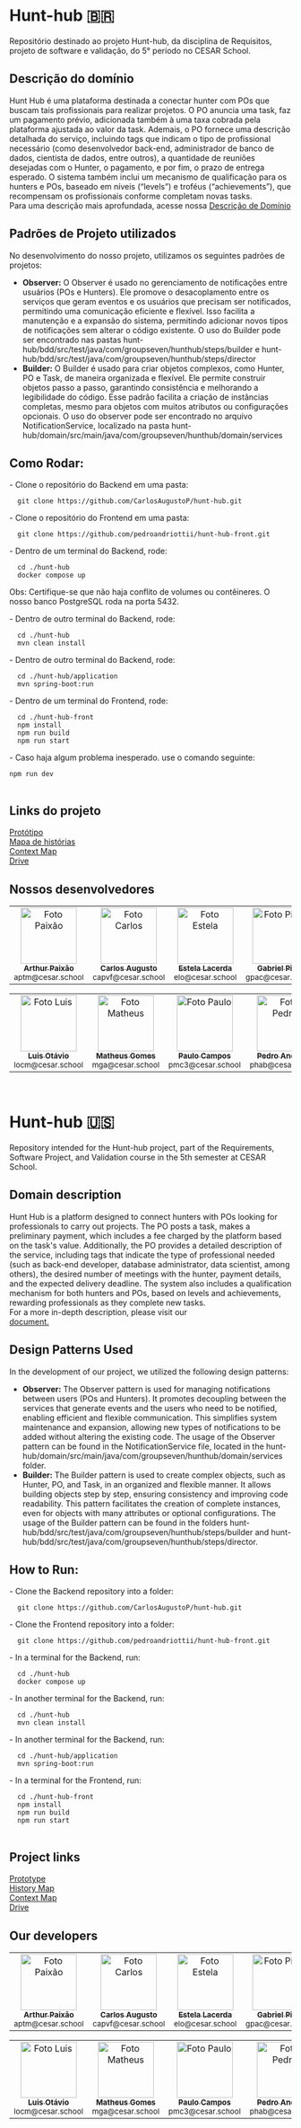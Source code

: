 # Hunt-hub 🇧🇷
Repositório destinado ao projeto Hunt-hub, da disciplina de Requisitos, projeto de software e validação, do 5° período no CESAR School.

## Descrição do domínio
Hunt Hub é uma plataforma destinada a conectar hunter com POs que buscam tais profissionais para realizar projetos. 
O PO anuncia uma task, faz um pagamento prévio, adicionada também à uma taxa cobrada pela plataforma ajustada ao valor da task. 
Ademais, o PO fornece uma descrição detalhada do serviço, incluindo tags que indicam o tipo de profissional necessário 
(como desenvolvedor back-end, administrador de banco de dados, cientista de dados, entre outros), a quantidade de reuniões desejadas com o Hunter, 
o pagamento, e por fim, o prazo de entrega esperado.  O sistema também inclui um mecanismo de qualificação para os hunters e POs, 
baseado em níveis (“levels”) e troféus (“achievements”), que recompensam os profissionais conforme completam novas tasks.<br>
Para uma descrição mais aprofundada, acesse nossa
<a href="https://docs.google.com/document/d/1wTOTiOhm-b9dQ1bshlAFMc6ix6zCXaaZUpEvAewrogo/edit?usp=sharing" target="_blank">Descrição de Domínio</a>

## Padrões de Projeto utilizados
No desenvolvimento do nosso projeto, utilizamos os seguintes padrões de projetos:
- <strong>Observer:</strong> O Observer é usado no gerenciamento de notificações entre usuários (POs e Hunters). Ele promove o desacoplamento entre os serviços que geram eventos e os usuários que precisam ser notificados, permitindo uma comunicação eficiente e flexível. Isso facilita a manutenção e a expansão do sistema, permitindo adicionar novos tipos de notificações sem alterar o código existente. O uso do Builder pode ser encontrado nas pastas hunt-hub/bdd/src/test/java/com/groupseven/hunthub/steps/builder e hunt-hub/bdd/src/test/java/com/groupseven/hunthub/steps/director
- <strong>Builder:</strong> O Builder é usado para criar objetos complexos, como Hunter, PO e Task, de maneira organizada e flexível. Ele permite construir objetos passo a passo, garantindo consistência e melhorando a legibilidade do código. Esse padrão facilita a criação de instâncias completas, mesmo para objetos com muitos atributos ou configurações opcionais. O uso do observer pode ser encontrado no arquivo NotificationService, localizado na pasta hunt-hub/domain/src/main/java/com/groupseven/hunthub/domain/services

## Como Rodar:

<table>
  <tr>- Clone o repositório do Backend em uma pasta:
  <dt>

      git clone https://github.com/CarlosAugustoP/hunt-hub.git
  </dt>
  
  <tr>- Clone o repositório do Frontend em uma pasta:
  <dt>

      git clone https://github.com/pedroandriottii/hunt-hub-front.git
  </dt>

  <tr>- Dentro de um terminal do Backend, rode:
  <dt>

      cd ./hunt-hub
      docker compose up
  </dt>

  Obs: Certifique-se que não haja conflito de volumes ou contêineres. O nosso banco PostgreSQL roda na porta 5432.

  <tr>- Dentro de outro terminal do Backend, rode:
  <dt>

      cd ./hunt-hub
      mvn clean install
  </dt>

  <tr>- Dentro de outro terminal do Backend, rode:
  <dt>

      cd ./hunt-hub/application
      mvn spring-boot:run
  </dt>

  <tr>- Dentro de um terminal do Frontend, rode:
  <dt>

      cd ./hunt-hub-front
      npm install
      npm run build
      npm run start
  </dt>
  <tr>- Caso haja algum problema inesperado. use o comando seguinte:
  <dt>

    npm run dev 
  </dt>
  
</table>

## Links do projeto
<a href="https://www.figma.com/design/DPN9DklMVoONeVdGGPau6c/Prot%C3%B3tipo-de-Baixa-HuntHub?node-id=0-1&t=yah2qWUIoqgVMocu-1" target="_blank">Protótipo</a><br>
<a href="https://drive.google.com/file/d/1TEKOA83vKyH-D6SFzGGHJvHdO2vmIzfg/view?usp=sharing" target="_blank">Mapa de histórias</a><br>
<a href="https://drive.google.com/drive/folders/1tDZWO5S-25sfzKvNG2PZSxEAYW9F2rRk?usp=sharing" target="_blank">Context Map</a><br>
<a href="https://drive.google.com/drive/folders/197pChlxycG2MBROmAXLyGv3-AZJj0snI?usp=sharing" target="_blank">Drive</a><br>

## Nossos desenvolvedores
<table>
  <tr>
    <td align="center">
      <a href="https://github.com/paixaoao">
        <img src="https://avatars.githubusercontent.com/u/126728380?v=4" width="100px;" alt="Foto Paixão"/><br>
        <sub>
          <b>Arthur Paixão</b>
        </sub>
      </a>
      <br>
      <sub>aptm@cesar.school</sub>
    </td>
    <td align="center">
      <a href="https://github.com/CarlosAugustoP">
        <img src="https://avatars.githubusercontent.com/u/117591564?v=4" width="100px;" alt="Foto Carlos"/><br>
        <sub>
          <b>Carlos Augusto</b>
        </sub>
      </a>
      <br>
      <sub>capvf@cesar.school</sub>
    </td>
    <td align="center">
      <a href="https://github.com/EstelaLacerda">
        <img src="https://avatars.githubusercontent.com/u/117921412?v=4" width="100px;" alt="Foto Estela"/><br>
        <sub>
          <b>Estela Lacerda</b>
        </sub>
      </a>
      <br>
      <sub>elo@cesar.school</sub>
    </td>
    <td align="center">
      <a href="https://github.com/gabrielpires-1">
        <img src="https://avatars.githubusercontent.com/u/111147078?v=4" width="100px;" alt="Foto Pires"/><br>
        <sub>
          <b>Gabriel Pires</b>
        </sub>
      </a>
      <br>
      <sub>gpac@cesar.school</sub>
    </td>
    <td align="center">
      <a href="https://github.com/grossiter04">
        <img src="https://avatars.githubusercontent.com/u/116268469?v=4" width="100px;" alt="Foto Rossiter"/><br>
        <sub>
          <b>Gabriel Rossiter</b>
        </sub>
      </a>      
      <br>
      <sub>gsr@cesar.school</sub>
    </td>
  </tr>
</table>
<table>
  <tr>
    <td align="center">
      <a href="https://github.com/luismingati">
        <img src="https://avatars.githubusercontent.com/u/71787770?v=4" width="100px;" alt="Foto Luis"/><br>
        <sub>
          <b>Luis Otávio</b>
        </sub>
      </a>
      <br>
      <sub>locm@cesar.school</sub>
    </td>
  <td align="center">
      <a href="https://github.com/MatheusGom">
        <img src="https://avatars.githubusercontent.com/u/117746778?v=4" width="100px;" alt="Foto Matheus"/><br>
        <sub>
          <b>Matheus Gomes</b>
        </sub>
      </a>
      <br>
      <sub>mga@cesar.school</sub>
    </td>
    <td align="center">
      <a href="https://github.com/paulo-campos-57">
        <img src="https://avatars.githubusercontent.com/u/77108503?v=4" width="100px;" alt="Foto Paulo"/><br>
        <sub>
          <b>Paulo Campos</b>
        </sub>
      </a>
      <br>
      <sub>pmc3@cesar.school</sub>
    </td>
    <td align="center">
      <a href="https://github.com/pedroandriottii">
        <img src="https://avatars.githubusercontent.com/u/112347899?v=4" width="100px;" alt="Foto Pedro"/><br>
        <sub>
          <b>Pedro Andriotti</b>
        </sub>
      </a>
      <br>
      <sub>phab@cesar.school</sub>
    </td>
  </tr>
</table>
<br>

# Hunt-hub 🇺🇸
Repository intended for the Hunt-hub project, part of the Requirements, Software Project, and Validation course in the 5th semester at CESAR School.

## Domain description
Hunt Hub is a platform designed to connect hunters with POs looking for professionals to carry out projects. The PO posts a task, makes a preliminary payment, which includes a fee charged by the platform based on the task's value. Additionally, the PO provides a detailed description of the service, including tags that indicate the type of professional needed (such as back-end developer, database administrator, data scientist, among others), the desired number of meetings with the hunter, payment details, and the expected delivery deadline. The system also includes a qualification mechanism for both hunters and POs, based on levels and achievements, rewarding professionals as they complete new tasks.  
For a more in-depth description, please visit our  
<a href="https://docs.google.com/document/d/1wTOTiOhm-b9dQ1bshlAFMc6ix6zCXaaZUpEvAewrogo/edit?usp=sharing" target="_blank">document.</a>

## Design Patterns Used
In the development of our project, we utilized the following design patterns:
- <strong>Observer:</strong> The Observer pattern is used for managing notifications between users (POs and Hunters). It promotes decoupling between the services that generate events and the users who need to be notified, enabling efficient and flexible communication. This simplifies system maintenance and expansion, allowing new types of notifications to be added without altering the existing code. The usage of the Observer pattern can be found in the NotificationService file, located in the hunt-hub/domain/src/main/java/com/groupseven/hunthub/domain/services folder.
- <strong>Builder:</strong> The Builder pattern is used to create complex objects, such as Hunter, PO, and Task, in an organized and flexible manner. It allows building objects step by step, ensuring consistency and improving code readability. This pattern facilitates the creation of complete instances, even for objects with many attributes or optional configurations. The usage of the Builder pattern can be found in the folders hunt-hub/bdd/src/test/java/com/groupseven/hunthub/steps/builder and hunt-hub/bdd/src/test/java/com/groupseven/hunthub/steps/director.

## How to Run:

<table>
  <tr>- Clone the Backend repository into a folder:
  <dt>

      git clone https://github.com/CarlosAugustoP/hunt-hub.git
  </dt>
  
  <tr>- Clone the Frontend repository into a folder:
  <dt>

      git clone https://github.com/pedroandriottii/hunt-hub-front.git
  </dt>

  <tr>- In a terminal for the Backend, run:
  <dt>

      cd ./hunt-hub
      docker compose up
  </dt>

  <tr>- In another terminal for the Backend, run:
  <dt>

      cd ./hunt-hub
      mvn clean install
  </dt>

  <tr>- In another terminal for the Backend, run:
  <dt>

      cd ./hunt-hub/application
      mvn spring-boot:run
  </dt>

  <tr>- In a terminal for the Frontend, run:
  <dt>

      cd ./hunt-hub-front
      npm install
      npm run build
      npm run start
  </dt>
  
</table>

## Project links
<a href="https://www.figma.com/design/DPN9DklMVoONeVdGGPau6c/Prot%C3%B3tipo-de-Baixa-HuntHub?node-id=0-1&t=yah2qWUIoqgVMocu-1" target="_blank">Prototype</a><br>
<a href="https://drive.google.com/file/d/1TEKOA83vKyH-D6SFzGGHJvHdO2vmIzfg/view?usp=sharing" target="_blank">History Map</a><br>
<a href="https://drive.google.com/drive/folders/1tDZWO5S-25sfzKvNG2PZSxEAYW9F2rRk?usp=sharing" target="_blank">Context Map</a><br>
<a href="https://drive.google.com/drive/folders/197pChlxycG2MBROmAXLyGv3-AZJj0snI?usp=sharing" target="_blank">Drive</a><br>

## Our developers
<table>
  <tr>
    <td align="center">
      <a href="https://github.com/paixaoao">
        <img src="https://avatars.githubusercontent.com/u/126728380?v=4" width="100px;" alt="Foto Paixão"/><br>
        <sub>
          <b>Arthur Paixão</b>
        </sub>
      </a>
      <br>
      <sub>aptm@cesar.school</sub>
    </td>
    <td align="center">
      <a href="https://github.com/CarlosAugustoP">
        <img src="https://avatars.githubusercontent.com/u/117591564?v=4" width="100px;" alt="Foto Carlos"/><br>
        <sub>
          <b>Carlos Augusto</b>
        </sub>
      </a>
      <br>
      <sub>capvf@cesar.school</sub>
    </td>
    <td align="center">
      <a href="https://github.com/EstelaLacerda">
        <img src="https://avatars.githubusercontent.com/u/117921412?v=4" width="100px;" alt="Foto Estela"/><br>
        <sub>
          <b>Estela Lacerda</b>
        </sub>
      </a>
      <br>
      <sub>elo@cesar.school</sub>
    </td>
    <td align="center">
      <a href="https://github.com/gabrielpires-1">
        <img src="https://avatars.githubusercontent.com/u/111147078?v=4" width="100px;" alt="Foto Pires"/><br>
        <sub>
          <b>Gabriel Pires</b>
        </sub>
      </a>
      <br>
      <sub>gpac@cesar.school</sub>
    </td>
    <td align="center">
      <a href="https://github.com/grossiter04">
        <img src="https://avatars.githubusercontent.com/u/116268469?v=4" width="100px;" alt="Foto Rossiter"/><br>
        <sub>
          <b>Gabriel Rossiter</b>
        </sub>
      </a>      
      <br>
      <sub>gsr@cesar.school</sub>
    </td>
  </tr>
</table>
<table>
  <tr>
    <td align="center">
      <a href="https://github.com/luismingati">
        <img src="https://avatars.githubusercontent.com/u/71787770?v=4" width="100px;" alt="Foto Luis"/><br>
        <sub>
          <b>Luis Otávio</b>
        </sub>
      </a>
      <br>
      <sub>locm@cesar.school</sub>
    </td>
  <td align="center">
      <a href="https://github.com/MatheusGom">
        <img src="https://avatars.githubusercontent.com/u/117746778?v=4" width="100px;" alt="Foto Matheus"/><br>
        <sub>
          <b>Matheus Gomes</b>
        </sub>
      </a>
      <br>
      <sub>mga@cesar.school</sub>
    </td>
    <td align="center">
      <a href="https://github.com/paulo-campos-57">
        <img src="https://avatars.githubusercontent.com/u/77108503?v=4" width="100px;" alt="Foto Paulo"/><br>
        <sub>
          <b>Paulo Campos</b>
        </sub>
      </a>
      <br>
      <sub>pmc3@cesar.school</sub>
    </td>
    <td align="center">
      <a href="https://github.com/pedroandriottii">
        <img src="https://avatars.githubusercontent.com/u/112347899?v=4" width="100px;" alt="Foto Pedro"/><br>
        <sub>
          <b>Pedro Andriotti</b>
        </sub>
      </a>
      <br>
      <sub>phab@cesar.school</sub>
    </td>
  </tr>
</table>

